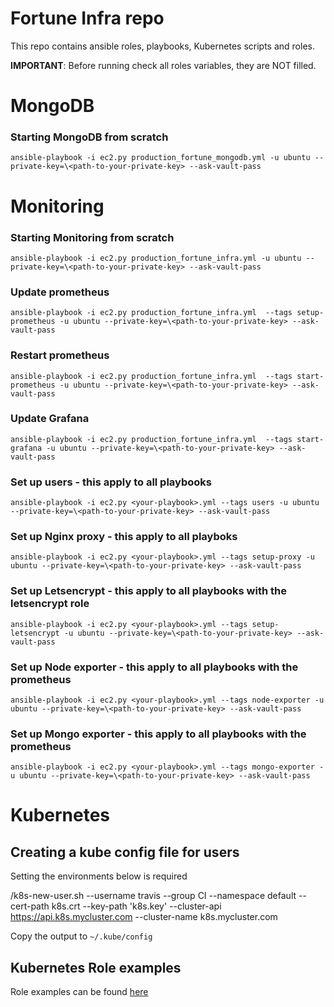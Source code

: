 # Fortune Infra repo

This repo contains ansible roles, playbooks, Kubernetes scripts and roles.

**IMPORTANT**: Before running check all roles variables, they are NOT filled.

# MongoDB

### Starting MongoDB from scratch


`ansible-playbook -i ec2.py production_fortune_mongodb.yml -u ubuntu --private-key=\<path-to-your-private-key> --ask-vault-pass`


# Monitoring

### Starting Monitoring from scratch

`ansible-playbook -i ec2.py production_fortune_infra.yml -u ubuntu --private-key=\<path-to-your-private-key> --ask-vault-pass`

### Update prometheus
`ansible-playbook -i ec2.py production_fortune_infra.yml  --tags setup-prometheus -u ubuntu --private-key=\<path-to-your-private-key> --ask-vault-pass`


### Restart prometheus
`ansible-playbook -i ec2.py production_fortune_infra.yml  --tags start-prometheus -u ubuntu --private-key=\<path-to-your-private-key> --ask-vault-pass`

### Update Grafana
`ansible-playbook -i ec2.py production_fortune_infra.yml  --tags start-grafana -u ubuntu --private-key=\<path-to-your-private-key> --ask-vault-pass`


### Set up users - this apply to all playbooks

`ansible-playbook -i ec2.py <your-playbook>.yml --tags users -u ubuntu --private-key=\<path-to-your-private-key> --ask-vault-pass`


### Set up Nginx proxy - this apply to all playboks

`ansible-playbook -i ec2.py <your-playbook>.yml --tags setup-proxy -u ubuntu --private-key=\<path-to-your-private-key> --ask-vault-pass`

### Set up Letsencrypt - this apply to all playbooks with the letsencrypt role

`ansible-playbook -i ec2.py <your-playbook>.yml --tags setup-letsencrypt -u ubuntu --private-key=\<path-to-your-private-key> --ask-vault-pass`

### Set up Node exporter - this apply to all playbooks with the prometheus

`ansible-playbook -i ec2.py <your-playbook>.yml --tags node-exporter -u ubuntu --private-key=\<path-to-your-private-key> --ask-vault-pass`

### Set up Mongo exporter - this apply to all playbooks with the prometheus

`ansible-playbook -i ec2.py <your-playbook>.yml --tags mongo-exporter -u ubuntu --private-key=\<path-to-your-private-key> --ask-vault-pass`

# Kubernetes

## Creating a kube config file for users

Setting the environments below is required

/k8s-new-user.sh --username travis --group CI --namespace default --cert-path k8s.crt --key-path 'k8s.key' --cluster-api https://api.k8s.mycluster.com --cluster-name k8s.mycluster.com

Copy the output to `~/.kube/config`


## Kubernetes Role examples


Role examples can be found [here](https://github.com/thiagotrennepohl/fortune-infra/tree/master/kubernetes/roles)
    
